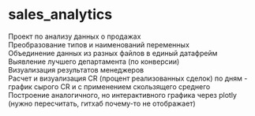 # sales_analytics
Проект по анализу данных о продажах  
Преобразование типов и наименований переменных  
Объединение данных из разных файлов в единый датафрейм  
Выявление лучшего департамента (по конверсии)  
Визуализация результатов менеджеров  
Расчет и визуализация CR (процент реализованных сделок) по дням - график сырого CR и с применением скользящего среднего  
Построение аналогичного, но интерактивного графика через plotly (нужно пересчитать, гитхаб почему-то не отображает)  

